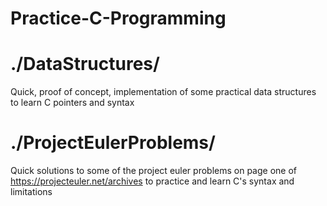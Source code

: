 # Practice-C-Programming

# ./DataStructures/
Quick, proof of concept, implementation of some practical data structures to learn C pointers and syntax

# ./ProjectEulerProblems/
Quick solutions to some of the project euler problems on page one of https://projecteuler.net/archives to practice
and learn C's syntax and limitations

